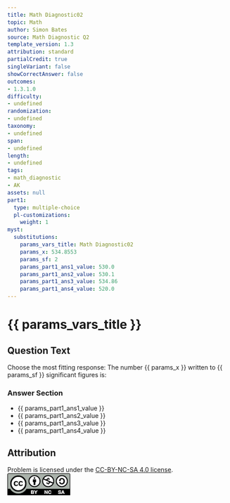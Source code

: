 ```yaml
---
title: Math Diagnostic02
topic: Math
author: Simon Bates
source: Math Diagnostic Q2
template_version: 1.3
attribution: standard
partialCredit: true
singleVariant: false
showCorrectAnswer: false
outcomes:
- 1.3.1.0
difficulty:
- undefined
randomization:
- undefined
taxonomy:
- undefined
span:
- undefined
length:
- undefined
tags:
- math_diagnostic
- AK
assets: null
part1:
  type: multiple-choice
  pl-customizations:
    weight: 1
myst:
  substitutions:
    params_vars_title: Math Diagnostic02
    params_x: 534.8553
    params_sf: 2
    params_part1_ans1_value: 530.0
    params_part1_ans2_value: 530.1
    params_part1_ans3_value: 534.86
    params_part1_ans4_value: 520.0
---
```

# {{ params_vars_title }}

## Question Text

Choose the most fitting response:
The number {{ params_x }} written to {{ params_sf }} significant figures is:

### Answer Section

- {{ params_part1_ans1_value }}
- {{ params_part1_ans2_value }}
- {{ params_part1_ans3_value }}
- {{ params_part1_ans4_value }}

## Attribution

Problem is licensed under the [CC-BY-NC-SA 4.0 license](https://creativecommons.org/licenses/by-nc-sa/4.0/).<br> ![The Creative Commons 4.0 license requiring attribution-BY, non-commercial-NC, and share-alike-SA license.](https://raw.githubusercontent.com/firasm/bits/master/by-nc-sa.png)